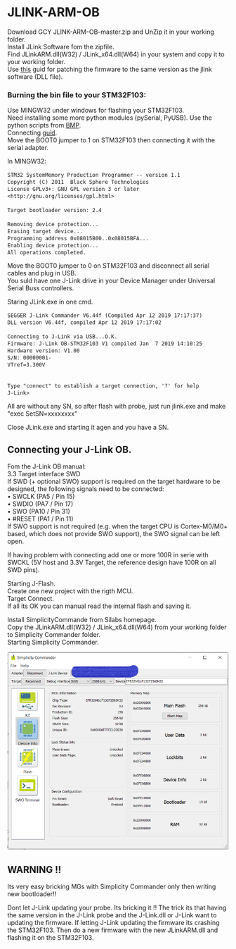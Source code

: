 # JLINK-ARM-OB
   
Download GCY JLINK-ARM-OB-master.zip and UnZip it in your working folder.  
Install JLink Software fom the zipfile.  
Find JLinkARM.dll(W32) / JLink_x64.dll(W64) in your system and copy it to your working folder.  
Use [this](https://www.programmersought.com/article/93352322668/) guid for patching the firmware to the same version as the jlink software (DLL file).  

### Burning the bin file to your STM32F103:  
Use MINGW32 under windows for flashing your STM32F103.  
Need installing some more python modules (pySerial, PyUSB). 
Use the python scripts from [BMP](https://github.com/blacksphere/blackmagic/tree/master/scripts).   
Connecting [guid](https://medium.com/@paramaggarwal/converting-an-stm32f103-board-to-a-black-magic-probe-c013cf2cc38c).  
Move the BOOT0 jumper to 1 on STM32F103 then connecting it with the serial adapter.  

In MINGW32:  
``` $ scripts/bootprog.py  -d com9 J-Link-OB-XXXX.bin  
STM32 SystemMemory Production Programmer -- version 1.1  
Copyright (C) 2011  Black Sphere Technologies  
License GPLv3+: GNU GPL version 3 or later <http://gnu.org/licenses/gpl.html>  
  
Target bootloader version: 2.4  
  
Removing device protection...  
Erasing target device...  
Programming address 0x08015B00..0x08015BFA...  
Enabling device protection...  
All operations completed.  
```  
Move the BOOT0 jumper to 0 on STM32F103 and disconnect all serial cables and plug in USB.  
You suld have one J-Link drive in your Device Manager under Universal Serial Buss controllers.  
  

Staring JLink.exe in one cmd.  
  
``` PS C:\msys32\home\Mattias\BMP_FW\swlink> & 'C:\Program Files (x86)\SEGGER\JLink_V644f\JLink.exe'  
SEGGER J-Link Commander V6.44f (Compiled Apr 12 2019 17:17:37)  
DLL version V6.44f, compiled Apr 12 2019 17:17:02  
  
Connecting to J-Link via USB...O.K.  
Firmware: J-Link OB-STM32F103 V1 compiled Jan  7 2019 14:10:25  
Hardware version: V1.00  
S/N: 00000001-  
VTref=3.300V  
  
  
Type "connect" to establish a target connection, '?' for help  
J-Link>  
```  
All are without any SN, so after flash with probe, just run jlink.exe and make "exec SetSN=xxxxxxxx"  

Close JLink.exe and starting it agen and you have a SN.  


## Connecting your J-Link OB.  

Fom the J-Link OB manual:  
3.3 Target interface SWD  
If SWD (+ optional SWO) support is required on the target hardware to be designed, the following signals need to be connected:  
• SWCLK (PA5 / Pin 15)  
• SWDIO (PA7 / Pin 17)  
• SWO (PA10 / Pin 31)  
• #RESET (PA1 / Pin 11)  
If SWO support is not required (e.g. when the target CPU is Cortex-M0/M0+ based, which does not provide SWO support), the SWO signal can be left open.  
  
  
If having problem with connecting add one or more 100R in serie with SWCKL (5V host and 3.3V Target, the reference design have 100R on all SWD pins).    
  
Starting J-Flash.  
Create one new project with the rigth MCU.  
Target Connect.  
If all its OK you can manual read the internal flash and saving it. 
  
Install SimplicityCommande from Silabs homepage.  
Copy the JLinkARM.dll(W32) / JLink_x64.dll(W64) from your working folder to Simplicity Commander folder.  
Starting Simplicity Commander.  
  
[<img src="SC01.PNG" alt="SimplicityCommander" width="512">](E1743.jpg)
    
 
## WARNING !!
Its very easy bricking MGs with Simplicity Commander only then writing new bootloader!!  
 
 Dont let J-Link updating your probe. Its bricking it !! 
The trick its that having the same version in the J-Link probe and the J-Link.dll or J-Link want to updating the firmware. If letting J-Link updating the firmware its crashing the STM32F103. Then do a new firmware with the new JLinkARM.dll and flashing it on the STM32F103.     




